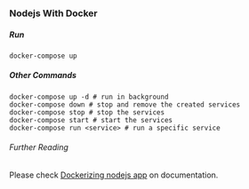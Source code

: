 ### Nodejs With Docker

##### Run
```
docker-compose up
```

##### Other Commands
```
docker-compose up -d # run in background
docker-compose down # stop and remove the created services
docker-compose stop # stop the services
docker-compose start # start the services
docker-compose run <service> # run a specific service
```

###### Further Reading
Please check [Dockerizing nodejs app](https://nodejs.org/en/docs/guides/nodejs-docker-webapp/) on documentation.